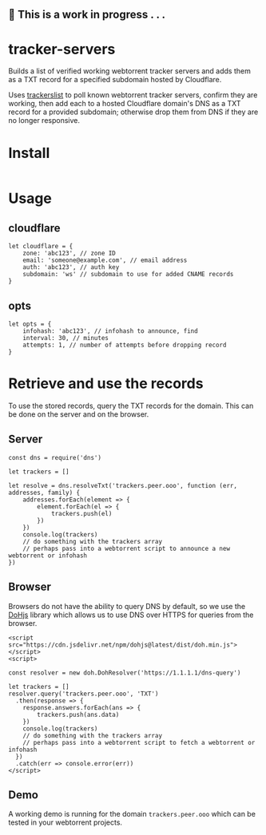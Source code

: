 ## :construction: This is a work in progress . . . 

# tracker-servers
Builds a list of verified working webtorrent tracker servers and adds them as a TXT record for a specified subdomain hosted by Cloudflare.

Uses [trackerslist](https://github.com/ngosang/trackerslist) to poll known webtorrent tracker servers, confirm they are working, then add each to a hosted Cloudflare domain's DNS as a TXT record for a provided subdomain; otherwise drop them from DNS if they are no longer responsive.

# Install
```

```

# Usage

## cloudflare
```
let cloudflare = {
    zone: 'abc123', // zone ID
    email: 'someone@example.com', // email address
    auth: 'abc123', // auth key
    subdomain: 'ws' // subdomain to use for added CNAME records
}
```

## opts
```
let opts = {
    infohash: 'abc123', // infohash to announce, find
    interval: 30, // minutes
    attempts: 1, // number of attempts before dropping record
}
```

# Retrieve and use the records
To use the stored records, query the TXT records for the domain. This can be done on the server and on the browser.

## Server
```
const dns = require('dns')

let trackers = []

let resolve = dns.resolveTxt('trackers.peer.ooo', function (err, addresses, family) {
    addresses.forEach(element => {
        element.forEach(el => {
            trackers.push(el)
        })
    })
    console.log(trackers)
    // do something with the trackers array
    // perhaps pass into a webtorrent script to announce a new webtorrent or infohash
})
```

## Browser
Browsers do not have the ability to query DNS by default, so we use the [DoHjs](https://github.com/byu-imaal/dohjs) library which allows us to use DNS over HTTPS for queries from the browser.

```
<script src="https://cdn.jsdelivr.net/npm/dohjs@latest/dist/doh.min.js"></script>
<script>

const resolver = new doh.DohResolver('https://1.1.1.1/dns-query')

let trackers = []
resolver.query('trackers.peer.ooo', 'TXT')
  .then(response => {
    response.answers.forEach(ans => {
        trackers.push(ans.data)
    })
    console.log(trackers)
    // do something with the trackers array
    // perhaps pass into a webtorrent script to fetch a webtorrent or infohash
  })
  .catch(err => console.error(err))
</script>
```

## Demo
A working demo is running for the domain `trackers.peer.ooo` which can be tested in your webtorrent projects.
